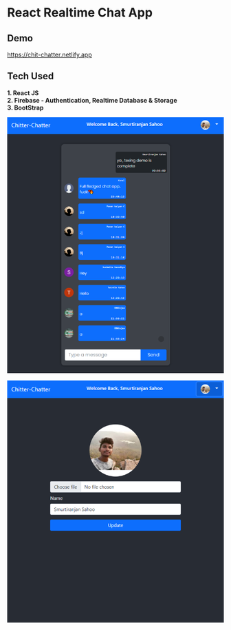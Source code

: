 # React Realtime Chat App

## Demo
https://chit-chatter.netlify.app

## Tech Used
**1. React JS**
<br/>
**2. Firebase - Authentication, Realtime Database & Storage**
<br/>
**3. BootStrap**
<br/>


<p align="center">
  <img src="images/chit-chatter-1.PNG" />
</p>

<p align="center">
  <img src="images/chit-chatter-2.PNG" />
</p>


